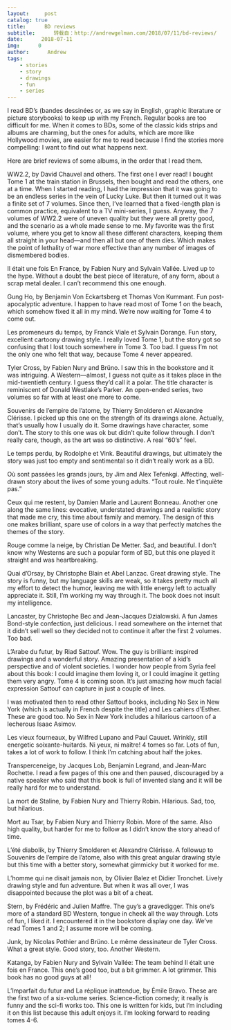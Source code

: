 ```yaml
---
layout:     post
catalog: true
title:      BD reviews
subtitle:      转载自：http://andrewgelman.com/2018/07/11/bd-reviews/
date:      2018-07-11
img:      0
author:      Andrew
tags:
    - stories
    - story
    - drawings
    - fun
    - series
---
```





I read BD’s (bandes dessinées or, as we say in English, graphic literature or picture storybooks) to keep up with my French. Regular books are too difficult for me. When it comes to BDs, some of the classic kids strips and albums are charming, but the ones for adults, which are more like Hollywood movies, are easier for me to read because I find the stories more compelling: I want to find out what happens next.

Here are brief reviews of some albums, in the order that I read them.

WW2.2, by David Chauvel and others. The first one I ever read! I bought Tome 1 at the train station in Brussels, then bought and read the others, one at a time. When I started reading, I had the impression that it was going to be an endless series in the vein of Lucky Luke. But then it turned out it was a finite set of 7 volumes. Since then, I’ve learned that a fixed-length plan is common practice, equivalent to a TV mini-series, I guess. Anyway, the 7 volumes of WW2.2 were of uneven quality but they were all pretty good, and the scenario as a whole made sense to me. My favorite was the first volume, where you get to know all these different characters, keeping them all straight in your head—and then all but one of them dies. Which makes the point of lethality of war more effective than any number of images of dismembered bodies.

Il était une fois En France, by Fabien Nury and Sylvain Vallée. Lived up to the hype. Without a doubt the best piece of literature, of any form, about a scrap metal dealer. I can’t recommend this one enough.

Gung Ho, by Benjamin Von Eckartsberg et Thomas Von Kummant. Fun post-apocalyptic adventure. I happen to have read most of Tome 1 on the beach, which somehow fixed it all in my mind. We’re now waiting for Tome 4 to come out.

Les promeneurs du temps, by Franck Viale et Sylvain Dorange. Fun story, excellent cartoony drawing style. I really loved Tome 1, but the story got so confusing that I lost touch somewhere in Tome 3. Too bad. I guess I’m not the only one who felt that way, because Tome 4 never appeared.

Tyler Cross, by Fabien Nury and Brüno. I saw this in the bookstore and it was intriguing. A Western—almost, I guess not quite as it takes place in the mid-twentieth century. I guess they’d call it a polar. The title character is reminiscent of Donald Westlake’s Parker. An open-ended series, two volumes so far with at least one more to come.

Souvenirs de l’empire de l’atome, by Thierry Smolderen et Alexandre Clérisse. I picked up this one on the strength of its drawings alone. Actually, that’s usually how I usually do it. Some drawings have character, some don’t. The story to this one was ok but didn’t quite follow through. I don’t really care, though, as the art was so distinctive. A real “60’s” feel.

Le temps perdu, by Rodolphe et Vink. Beautiful drawings, but ultimately the story was just too empty and sentimental so it didn’t really work as a BD.

Où sont passées les grands jours, by Jim and Alex Tefenkgi. Affecting, well-drawn story about the lives of some young adults. “Tout roule. Ne t’inquiète pas.”

Ceux qui me restent, by Damien Marie and Laurent Bonneau. Another one along the same lines: evocative, understated drawings and a realistic story that made me cry, this time about family and memory. The design of this one makes brilliant, spare use of colors in a way that perfectly matches the themes of the story.

Rouge comme la neige, by Christian De Metter. Sad, and beautiful. I don’t know why Westerns are such a popular form of BD, but this one played it straight and was heartbreaking.

Quai d’Orsay, by Christophe Blain et Abel Lanzac. Great drawing style. The story is funny, but my language skills are weak, so it takes pretty much all my effort to detect the humor, leaving me with little energy left to actually appreciate it. Still, I’m working my way through it. The book does not insult my intelligence.

Lancaster, by Christophe Bec and Jean-Jacques Dzialowski. A fun James Bond-style confection, just delicious. I read somewhere on the internet that it didn’t sell well so they decided not to continue it after the first 2 volumes. Too bad.

L’Arabe du futur, by Riad Sattouf. Wow. The guy is brilliant: inspired drawings and a wonderful story. Amazing presentation of a kid’s perspective and of violent societies. I wonder how people from Syria feel about this book: I could imagine them loving it, or I could imagine it getting them very angry. Tome 4 is coming soon. It’s just amazing how much facial expression Sattouf can capture in just a couple of lines.

I was motivated then to read other Sattouf books, including No Sex in New York (which is actually in French despite the title) and Les cahiers d’Esther. These are good too. No Sex in New York includes a hilarious cartoon of a lecherous Isaac Asimov.

Les vieux fourneaux, by Wilfred Lupano and Paul Cauuet. Wrinkly, still energetic soixante-huitards. Ni yeux, ni maître! 4 tomes so far. Lots of fun, takes a lot of work to follow. I think I’m catching about half the jokes.

Transperceneige, by Jacques Lob, Benjamin Legrand, and Jean-Marc Rochette. I read a few pages of this one and then paused, discouraged by a native speaker who said that this book is full of invented slang and it will be really hard for me to understand.

La mort de Staline, by Fabien Nury and Thierry Robin. Hilarious. Sad, too, but hilarious.

Mort au Tsar, by Fabien Nury and Thierry Robin. More of the same. Also high quality, but harder for me to follow as I didn’t know the story ahead of time.

L’été diabolik, by Thierry Smolderen et Alexandre Clérisse. A followup to Souvenirs de l’empire de l’atome, also with this great angular drawing style but this time with a better story, somewhat gimmicky but it worked for me.

L’homme qui ne disait jamais non, by Olivier Balez et Didier Tronchet. Lively drawing style and fun adventure. But when it was all over, I was disappointed because the plot was a bit of a cheat.

Stern, by Frédéric and Julien Maffre. The guy’s a gravedigger. This one’s more of a standard BD Western, tongue in cheek all the way through. Lots of fun, I liked it. I encountered it in the bookstore display one day. We’ve read Tomes 1 and 2; I assume more will be coming.

Junk, by Nicolas Pothier and Brüno. Le même dessinateur de Tyler Cross. What a great style. Good story, too. Another Western.

Katanga, by Fabien Nury and Sylvain Vallée: The team behind Il était une fois en France. This one’s good too, but a bit grimmer. A lot grimmer. This book has no good guys at all!

L’Imparfait du futur and La réplique inattendue, by Émile Bravo. These are the first two of a six-volume series. Science-fiction comedy; it really is funny and the sci-fi works too. This one is written for kids, but I’m including it on this list because this adult enjoys it. I’m looking forward to reading tomes 4-6.



